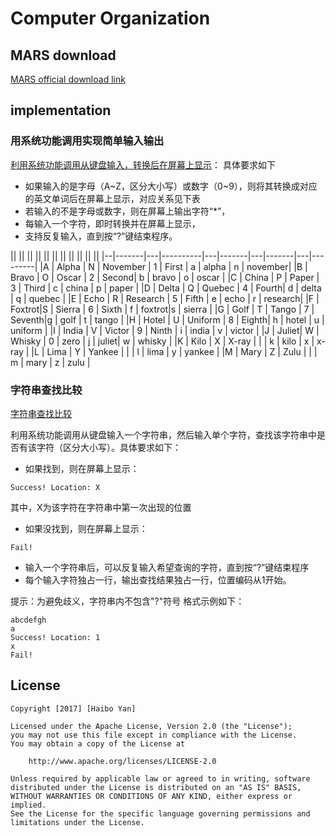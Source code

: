 #  Computer Organization

## MARS download

[MARS official download link](http://courses.missouristate.edu/KenVollmar/Mars/index.htm)

## implementation

### 用系统功能调用实现简单输入输出

[利用系统功能调用从键盘输入，转换后在屏幕上显示](mars45/mips1.asm)：
具体要求如下
* 如果输入的是字母（A\~Z，区分大小写）或数字（0\~9），则将其转换成对应的英文单词后在屏幕上显示，对应关系见下表
* 若输入的不是字母或数字，则在屏幕上输出字符“*”，
* 每输入一个字符，即时转换并在屏幕上显示，
* 支持反复输入，直到按“?”键结束程序。

|| ||     ||  ||         ||   ||     ||  ||      ||  ||        ||
|--|-------|---|----------|---|-------|---|-------|---|---------|
|A | Alpha | N | November | 1 | First | a | alpha | n | november|
|B | Bravo | O | Oscar    | 2 | Second| b	| bravo	| o	| oscar   |
|C | China | P | Paper    | 3 | Third | c	| china	| p	| paper   |
|D | Delta | Q | Quebec   | 4 | Fourth| d	| delta	| q	| quebec  |
|E | Echo  | R | Research | 5 | Fifth | e	| echo	| r	| research|
|F | Foxtrot|S | Sierra   | 6 | Sixth | f	| foxtrot|s | sierra  |
|G | Golf  | T | Tango    | 7 | Seventh|g	| golf	| t	| tango   |
|H | Hotel | U | Uniform  | 8 | Eighth| h	| hotel	| u	| uniform |
|I | India | V | Victor   | 9 | Ninth	| i	| india	| v	| victor  |
|J | Juliet| W | Whisky   | 0 | zero	| j	| juliet| w	| whisky  |
|K | Kilo  | X | X-ray    |  	| 	    | k	| kilo	| x	| x-ray   |
|L | Lima  | Y | Yankee   |  	| 	    | l	| lima	| y	| yankee  |
|M | Mary  | Z | Zulu     | 	| 	    | m	| mary	| z	| zulu    |

### 字符串查找比较

[字符串查找比较](mars45/mips2.asm)

 利用系统功能调用从键盘输入一个字符串，然后输入单个字符，查找该字符串中是否有该字符（区分大小写）。具体要求如下：

* 如果找到，则在屏幕上显示：
```
Success! Location: X
```
其中，X为该字符在字符串中第一次出现的位置
* 如果没找到，则在屏幕上显示：
```
Fail!
```
* 输入一个字符串后，可以反复输入希望查询的字符，直到按“?”键结束程序
* 每个输入字符独占一行，输出查找结果独占一行，位置编码从1开始。

提示：为避免歧义，字符串内不包含"?"符号
格式示例如下：
```
abcdefgh
a
Success! Location: 1
x
Fail!
```

## License

    Copyright [2017] [Haibo Yan]

    Licensed under the Apache License, Version 2.0 (the "License");
    you may not use this file except in compliance with the License.
    You may obtain a copy of the License at

        http://www.apache.org/licenses/LICENSE-2.0

    Unless required by applicable law or agreed to in writing, software
    distributed under the License is distributed on an "AS IS" BASIS,
    WITHOUT WARRANTIES OR CONDITIONS OF ANY KIND, either express or implied.
    See the License for the specific language governing permissions and
    limitations under the License.
